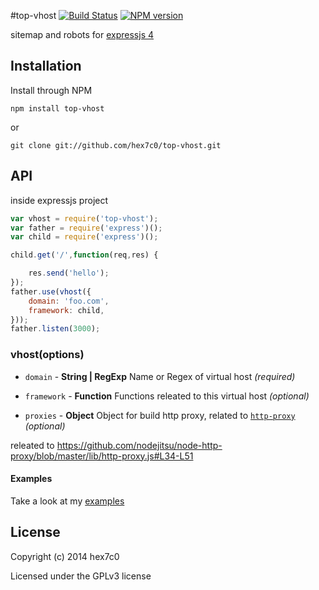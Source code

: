 #top-vhost [![Build Status](https://travis-ci.org/hex7c0/top-vhost.svg?branch=master)](https://travis-ci.org/hex7c0/top-vhost) [![NPM version](https://badge.fury.io/js/top-vhost.svg)](http://badge.fury.io/js/top-vhost)

sitemap and robots for [expressjs 4](http://expressjs.com/)

## Installation

Install through NPM

```
npm install top-vhost
```
or
```
git clone git://github.com/hex7c0/top-vhost.git
```

## API

inside expressjs project
```js
var vhost = require('top-vhost');
var father = require('express')();
var child = require('express')();

child.get('/',function(req,res) {

    res.send('hello');
});
father.use(vhost({
    domain: 'foo.com',
    framework: child,
}));
father.listen(3000);
```

### vhost(options)

 - `domain` - **String | RegExp** Name or Regex of virtual host *(required)*
 - `framework` - **Function** Functions releated to this virtual host *(optional)*
 
 - `proxies` - **Object** Object for build http proxy, related to [`http-proxy`](https://github.com/nodejitsu/node-http-proxy) *(optional)*

releated to https://github.com/nodejitsu/node-http-proxy/blob/master/lib/http-proxy.js#L34-L51

#### Examples

Take a look at my [examples](https://github.com/hex7c0/top-vhost/tree/master/examples)

## License
Copyright (c) 2014 hex7c0

Licensed under the GPLv3 license
